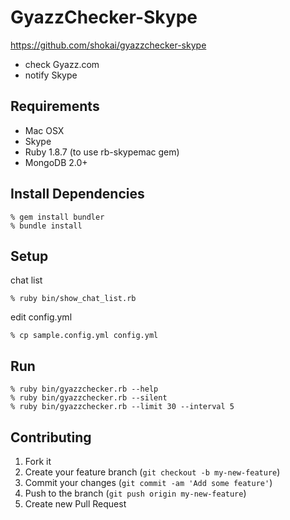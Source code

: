 GyazzChecker-Skype
==================
https://github.com/shokai/gyazzchecker-skype

* check Gyazz.com
* notify Skype

Requirements
------------

* Mac OSX
* Skype
* Ruby 1.8.7 (to use rb-skypemac gem)
* MongoDB 2.0+


Install Dependencies
--------------------

    % gem install bundler
    % bundle install


Setup
-----

chat list

    % ruby bin/show_chat_list.rb

edit config.yml

    % cp sample.config.yml config.yml


Run
---

    % ruby bin/gyazzchecker.rb --help
    % ruby bin/gyazzchecker.rb --silent
    % ruby bin/gyazzchecker.rb --limit 30 --interval 5


Contributing
------------
1. Fork it
2. Create your feature branch (`git checkout -b my-new-feature`)
3. Commit your changes (`git commit -am 'Add some feature'`)
4. Push to the branch (`git push origin my-new-feature`)
5. Create new Pull Request